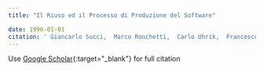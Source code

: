 ```yaml
---
title: "Il Riuso ed il Processo di Produzione del Software"

date: 1996-01-01
citation: ' Giancarlo Succi,  Marco Ronchetti,  Carlo Uhrik,  Francesco Baruchelli,  Guido Cardino,  Andrea Valerio, &quot;Il Riuso ed il Processo di Produzione del Software.&quot;, 1996.'
---
```

Use [Google Scholar](https://scholar.google.com/scholar?q=Il+Riuso+ed+il+Processo+di+Produzione+del+Software){:target="_blank"} for full citation